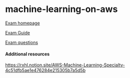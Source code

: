 # machine-learning-on-aws

[Exam homepage](https://aws.amazon.com/certification/certified-machine-learning-specialty/)

[Exam Guide](https://d1.awsstatic.com/training-and-certification/docs-ml/AWS-Certified-Machine-Learning-Specialty_Exam-Guide.pdf)

[Exam questions](https://d1.awsstatic.com/training-and-certification/docs-ml/AWS-Certified-Machine-Learning-Specialty_Sample-Questions.pdf)



#### Additional resources

https://rxhl.notion.site/AWS-Machine-Learning-Specialty-4c51dfb5ae1e476284e215305b7a5d5b